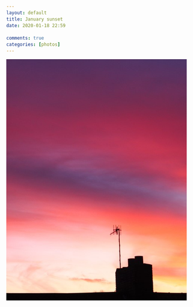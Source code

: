 ```yaml
---  
layout: default  
title: January sunset  
date: 2020-01-18 22:59  
  
comments: true  
categories: [photos]  
---  
```

<img src="/assets/images/articles/jansunset.jpg" class="responsive"><br>
